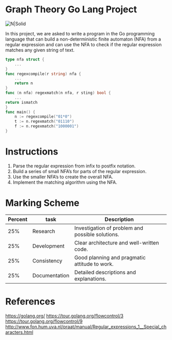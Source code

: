 # Graph Theory Go Lang Project

![N|Solid](https://sdtimes.com/wp-content/uploads/2018/02/golang.sh_-490x490.png)

In this project, we are asked to write a program in the Go programming language that can build a non-deterministic finite automaton (NFA) from a regular expression and can use the NFA to check if the regular expression matches any given
string of text.

```go
type nfa struct {
    ...
}
func regexcompile(r string) nfa {
    ...
    return n
}
func (n nfa) regexmatch(n nfa, r sting) bool {
    ...
return ismatch
}
func main() {
    n := regexcompile("01*0")
    t := n.regexmatch("01110")
    f := n.regexmatch("1000001")
}
```
# Instructions

1. Parse the regular expression from infix to postfix notation.
2. Build a series of small NFA’s for parts of the regular expression.
3. Use the smaller NFA’s to create the overall NFA.
4. Implement the matching algorithm using the NFA.


# Marking Scheme
Percent | task| Description
------------ | ------------- | -------------
25%| Research| Investigation of problem and possible solutions.
25%| Development | Clear architecture and well-written code.
25% |Consistency |Good planning and pragmatic attitude to work.
25% |Documentation |Detailed descriptions and explanations.
# References

https://golang.org/
https://tour.golang.org/flowcontrol/3
https://tour.golang.org/flowcontrol/9
http://www.fon.hum.uva.nl/praat/manual/Regular_expressions_1__Special_characters.html
